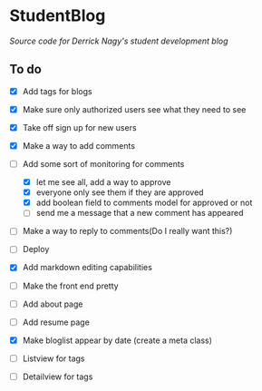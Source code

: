 # StudentBlog
*Source code for Derrick Nagy's student development blog*


## To do

- [x] Add tags for blogs
- [x] Make sure only authorized users see what they need to see
- [x] Take off sign up for new users
- [x] Make a way to add comments
- [ ] Add some sort of monitoring for comments
  - [x] let me see all, add a way to approve
  - [x] everyone only see them if they are approved
  - [x] add boolean field to comments model for approved or not
  - [ ] send me a message that a new comment has appeared
- [ ] Make a way to reply to comments(Do I really want this?)
- [ ] Deploy
- [x] Add markdown editing capabilities
- [ ] Make the front end pretty
- [ ] Add about page
- [ ] Add resume page
- [x] Make bloglist appear by date (create a meta class)
- [ ] Listview for tags
- [ ] Detailview for tags


